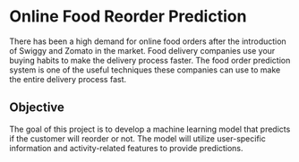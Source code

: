 # Online Food Reorder Prediction
There has been a high demand for online food orders after the introduction of Swiggy and Zomato in the market. Food delivery companies use your buying habits to make the delivery process faster. The food order prediction system is one of the useful techniques these companies can use to make the entire delivery process fast.

## Objective
The goal of this project is to develop a machine learning model that predicts if the customer will reorder or not. The model will utilize user-specific information and activity-related features to provide predictions.
